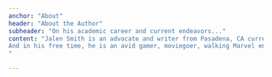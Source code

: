 ```yaml
---
anchor: "About"
header: "About the Author"
subheader: "On his academic career and current endeavors..."
content: "Jalen Smith is an advocate and writer from Pasadena, CA currently studying political science and film at Yale. After graduating from community college, he was able to transfer as one of the 1% accepted, and is working toward receiving his Bachelor's. With experience working with city government and as a Youth Ambassador for the Human Rights Campaign, Jalen has an extensive background in serving underrepresented communities.\n\n
And in his free time, he is an avid gamer, moviegoer, walking Marvel encyclopedia, and amateur skateboarder who loves meeting new people and bonding over just about anything... preferably video games! As a gamer and a writer, he's found great appreciation for emotionally-driven storytelling. And because of this, he aspires to do work in narrative design one day, as one of his dreams he has yet to accomplish.
"

---
```

